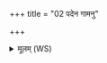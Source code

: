 +++
title = "02 पदेन गामनु"

+++
<details><summary>मूलम् (WS)</summary>

पदेन गामनु यन्ति पदेनाश्वं पदा रथम् ।  
पदेन मर्या मत्त्वं न एषो नो अहं त्वत् ॥॥ २ ॥  
माप सृपो मा परा सृपो मान्यत्रास्मन् मनस्कृथाः।  
यं त्वाहिरिव भोगैर्नाकुलेन परीमसि ॥ ३ ॥
</details>